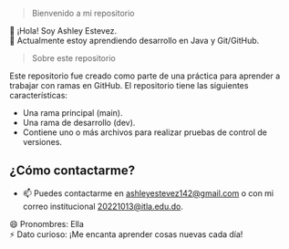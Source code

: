 
 >Bienvenido a mi repositorio

👋 ¡Hola! Soy Ashley Estevez.  
🌱 Actualmente estoy aprendiendo desarrollo en Java  y Git/GitHub.

> Sobre este repositorio

Este repositorio fue creado como parte de una práctica para aprender a trabajar con ramas en GitHub. El repositorio tiene las siguientes características:

- Una rama principal (main).
- Una rama de desarrollo (dev).
- Contiene uno o más archivos para realizar pruebas de control de versiones.

## ¿Cómo contactarme?

- 📫 Puedes contactarme en ashleyestevez142@gmail.com o con mi correo institucional 20221013@itla.edu.do.
  
😄 Pronombres: Ella  
⚡ Dato curioso: ¡Me encanta aprender cosas nuevas cada día!


<!---
AshleyEstevez/AshleyEstevez is a ✨ special ✨ repository because its `README.md` (this file) appears on your GitHub profile.
You can click the Preview link to take a look at your changes.
--->
